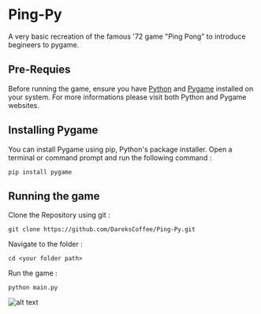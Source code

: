 # Ping-Py
A very basic recreation of the famous '72 game "Ping Pong" to introduce begineers to pygame.

## Pre-Requies
Before running the game, ensure you have [Python](https://www.python.org/) and [Pygame](https://www.pygame.org/) installed on your system.
For more informations please visit both Python and Pygame websites.

## Installing Pygame
You can install Pygame using pip, Python's package installer. Open a terminal or command prompt and run the following command :

```
pip install pygame
```

## Running the game 
Clone the Repository using git :
```
git clone https://github.com/DareksCoffee/Ping-Py.git
```
Navigate to the folder :
```
cd <your folder path>
```
Run the game :
```
python main.py
```
![alt text](https://i.imgur.com/MPvbtCr.png)
